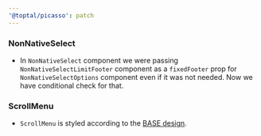 ```yaml
---
'@toptal/picasso': patch
---
```


### NonNativeSelect

- In `NonNativeSelect` component we were passing `NonNativeSelectLimitFooter`
  component as a `fixedFooter` prop for `NonNativeSelectOptions` component even
  if it was not needed. Now we have conditional check for that.

### ScrollMenu

- `ScrollMenu` is styled according to the [BASE design](https://share.goabstract.com/6869aded-577c-4c63-b959-40650701ff51?mode=design&sha=4f1f6493dfac89015cc6c71ea348807e931fe3bc).
